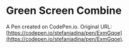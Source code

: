 # Green Screen Combine

A Pen created on CodePen.io. Original URL: [https://codepen.io/stefaniadina/pen/ExmGqoe](https://codepen.io/stefaniadina/pen/ExmGqoe).


